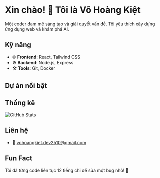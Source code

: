 # Xin chào! 👋 Tôi là Võ Hoàng Kiệt

Một coder đam mê sáng tạo và giải quyết vấn đề. Tôi yêu thích xây dựng ứng dụng web và khám phá AI.

## Kỹ năng
- 🌐 **Frontend**: React, Tailwind CSS
- ⚙️ **Backend**: Node.js, Express
- 🛠️ **Tools**: Git, Docker

## Dự án nổi bật


## Thống kê
![GitHub Stats](https://github-readme-stats.vercel.app/api?username=thekids1002&show_icons=true&theme=radical)

## Liên hệ
- 📧 vohoangkiet.dev2510@gmail.com

## Fun Fact
Tôi đã từng code liên tục 12 tiếng chỉ để sửa một bug nhỏ! 🐞
